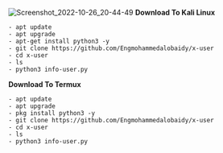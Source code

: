 ![Screenshot_2022-10-26_20-44-49](https://user-images.githubusercontent.com/98955907/198154146-5c2552dc-3e05-4a2b-96ca-aca8092e0966.png)
**Download To Kali Linux**
```
- apt update
- apt upgrade
- apt-get install python3 -y
- git clone https://github.com/Engmohammedalobaidy/x-user
- cd x-user
- ls
- python3 info-user.py
```

**Download To Termux**
```
- apt update
- apt upgrade
- pkg install python3 -y
- git clone https://github.com/Engmohammedalobaidy/x-user
- cd x-user
- ls
- python3 info-user.py

```
